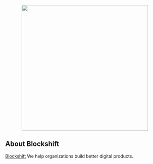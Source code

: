 <p align="center"><a href="https://blockshift.us" target="_blank"><img src="https://blockshift.us/images/logo.svg" width="400"></a></p>

## About Blockshift

[Blockshift](https://blockshift.us) We help organizations build better digital products.
